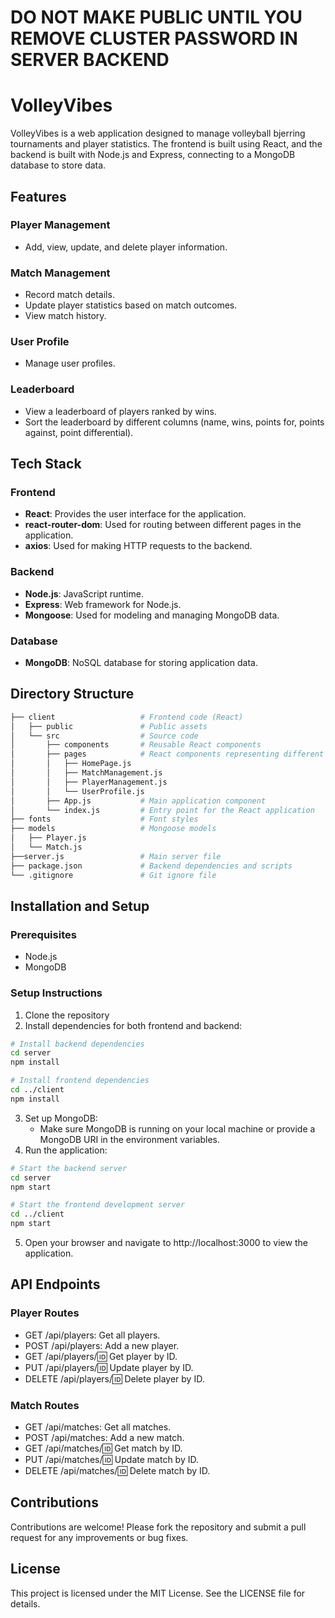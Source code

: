 # DO NOT MAKE PUBLIC UNTIL YOU REMOVE CLUSTER PASSWORD IN SERVER BACKEND
# VolleyVibes

VolleyVibes is a web application designed to manage volleyball bjerring tournaments and player statistics. The frontend is built using React, and the backend is built with Node.js and Express, connecting to a MongoDB database to store data.

## Features

### Player Management
- Add, view, update, and delete player information.

### Match Management
- Record match details.
- Update player statistics based on match outcomes.
- View match history.

### User Profile
- Manage user profiles.

### Leaderboard
- View a leaderboard of players ranked by wins.
- Sort the leaderboard by different columns (name, wins, points for, points against, point differential).

## Tech Stack

### Frontend
- **React**: Provides the user interface for the application.
- **react-router-dom**: Used for routing between different pages in the application.
- **axios**: Used for making HTTP requests to the backend.

### Backend
- **Node.js**: JavaScript runtime.
- **Express**: Web framework for Node.js.
- **Mongoose**: Used for modeling and managing MongoDB data.

### Database
- **MongoDB**: NoSQL database for storing application data.

## Directory Structure

```bash
├── client                   # Frontend code (React)
│   ├── public               # Public assets
│   └── src                  # Source code
│       ├── components       # Reusable React components
│       ├── pages            # React components representing different pages
│       │   ├── HomePage.js
│       │   ├── MatchManagement.js
│       │   ├── PlayerManagement.js
│       │   └── UserProfile.js
│       ├── App.js           # Main application component
│       └── index.js         # Entry point for the React application
├── fonts                    # Font styles
├── models                   # Mongoose models
│   ├── Player.js
│   └── Match.js
├──server.js                 # Main server file
├── package.json             # Backend dependencies and scripts
└── .gitignore               # Git ignore file
```

## Installation and Setup

### Prerequisites
- Node.js
- MongoDB

### Setup Instructions
1. Clone the repository
2. Install dependencies for both frontend and backend:
```bash
# Install backend dependencies
cd server
npm install

# Install frontend dependencies
cd ../client
npm install
```
3. Set up MongoDB:
   - Make sure MongoDB is running on your local machine or provide a MongoDB URI in the environment variables.
4. Run the application:
```bash
# Start the backend server
cd server
npm start

# Start the frontend development server
cd ../client
npm start
```
5. Open your browser and navigate to http://localhost:3000 to view the application.

## API Endpoints

### Player Routes
- GET /api/players: Get all players.
- POST /api/players: Add a new player.
- GET /api/players/:id: Get player by ID.
- PUT /api/players/:id: Update player by ID.
- DELETE /api/players/:id: Delete player by ID.

### Match Routes
- GET /api/matches: Get all matches.
- POST /api/matches: Add a new match.
- GET /api/matches/:id: Get match by ID.
- PUT /api/matches/:id: Update match by ID.
- DELETE /api/matches/:id: Delete match by ID.

## Contributions
Contributions are welcome! Please fork the repository and submit a pull request for any improvements or bug fixes.

## License
This project is licensed under the MIT License. See the LICENSE file for details.
